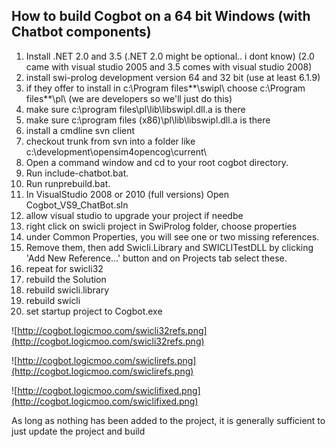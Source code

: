 ## How to build Cogbot on a 64 bit Windows (with Chatbot components) ##

  1. Install .NET 2.0 and 3.5 (.NET 2.0 might be optional.. i dont know) (2.0 came with visual studio 2005 and 3.5 comes with visual studio 2008)
  1. install swi-prolog development version 64 and 32 bit (use at least 6.1.9)
  1. if they offer to install in c:\Program files**\swipl\ choose c:\Program files**\pl\ (we are developers so we'll just do this)
  1. make sure c:\program files\pl\lib\libswipl.dll.a is there
  1. make sure c:\program files (x86)\pl\lib\libswipl.dll.a is there
  1. install a cmdline svn client
  1. checkout trunk from svn into a folder like c:\development\opensim4opencog\current\
  1. Open a command window and cd to your root cogbot directory.
  1. Run include-chatbot.bat.
  1. Run runprebuild.bat.
  1. In VisualStudio 2008 or 2010 (full versions) Open Cogbot\_VS9\_ChatBot.sln
  1. allow visual studio to upgrade your project if needbe
  1. right click on swicli project in SwiProlog folder, choose properties
  1. under Common Properties, you will see one or two missing references.
  1. Remove them, then add Swicli.Library and SWICLITestDLL by clicking 'Add New Reference...' button and on Projects tab select these.
  1. repeat for swicli32
  1. rebuild the Solution
  1. rebuild swicli.library
  1. rebuild swicli
  1. set startup project to Cogbot.exe



![http://cogbot.logicmoo.com/swicli32refs.png](http://cogbot.logicmoo.com/swicli32refs.png)


![http://cogbot.logicmoo.com/swiclirefs.png](http://cogbot.logicmoo.com/swiclirefs.png)


![http://cogbot.logicmoo.com/swiclifixed.png](http://cogbot.logicmoo.com/swiclifixed.png)

As long as nothing has been added to the project, it is generally sufficient to just update the project and build